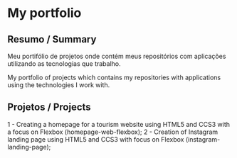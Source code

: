 # My portfolio

## Resumo / Summary
  Meu portifólio de projetos onde contém meus repositórios com aplicações utilizando as tecnologias que trabalho.

  My portfolio of projects which contains my repositories with applications using the technologies I work with.

## Projetos / Projects
  
 1 - Creating a homepage for a tourism website using HTML5 and CCS3 with a focus on Flexbox (homepage-web-flexbox);
 2 - Creation of Instagram landing page using HTML5 and CCS3 with focus on Flexbox (instagram-landing-page);
 
